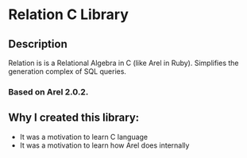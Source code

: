 # Relation C Library

## Description

Relation is is a Relational Algebra in C (like Arel in Ruby).
Simplifies the generation complex of SQL queries.

### Based on Arel 2.0.2.

## Why I created this library:

* It was a motivation to learn C language
* It was a motivation to learn how Arel does internally